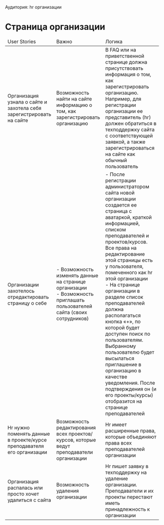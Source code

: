  Аудитория: hr организации

# Страница организации
<table>
    <thead>
        <td>User Stories</td>
        <td>Важно</td>
        <td>Логика</td>
    </thead>
    <tbody>
        <tr>
            <td>Организация узнала о сайте и захотела себя зарегистрировать на сайте</td>
            <td>
				Возможность найти на сайте информацию о том, как зарегистрировать организацию
            </td>
            <td>
				В FAQ или на приветственной странице должна присутствовать информация о том, как зарегистрировать организацию. Например, для регистрации организации ее представитель (hr) должен обратиться в техподдержку сайта с соответствующей заявкой, а также зарегистрироваться на сайте как обычный пользователь
            </td>
        </tr>
        <tr>
            <td>
                Организации захотелось отредактировать страницу о себе
            </td>
            <td>
                - Возможность изменять данные на странице организации<br>                
				        - Возможность приглашать пользователей сайта (своих сотрудников)<br>
            </td>
            <td>
                - После регистрации администратором сайта новой организации создается ее страница с аватаркой, краткой информацией, списком преподавателей и проектов/курсов. Все права на редактирование этой страницы есть у пользователя, помеченного как hr этой организации<br>			        
                - На странице организации в разделе список преподавателей должна располагаться кнопка «+», по которой будет доступен поиск по пользователям. Выбранному пользователю будет высылаться приглашение в организацию в качестве уведомления. После подтверждения он (и его проекты/курсы) отобразится на странице преподавателей<br>
            </td>
        </tr>
        <tr>
            <td>
                Hr нужно поменять данные в проекте/курсе преподавателя его организации
            </td>
            <td>
                Возможность редактирования всех проектов/курсов, которые ведут преподаватели организации
            </td>
            <td>
                Hr имеет расширенные права, которые объединяют права всех преподавателей организации
            </td>
        </tr>
		<tr>
            <td>
                Организация распалась или просто хочет удалиться с сайта
            </td>
            <td>
                Возможность удаления организации 
            </td>
            <td>
                Hr пишет заявку в техподдержку на удаление организации. Преподаватели и их проекты перестают иметь принадлежность к организации
            </td>
        </tr>
    </tbody>
</table>
